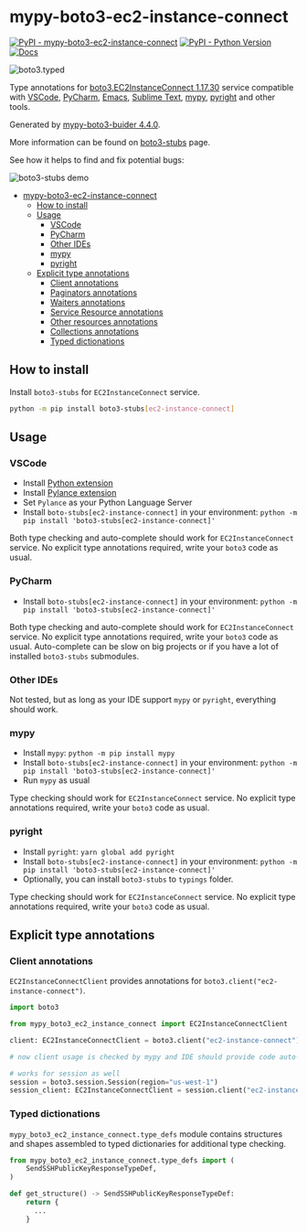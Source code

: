 # mypy-boto3-ec2-instance-connect

[![PyPI - mypy-boto3-ec2-instance-connect](https://img.shields.io/pypi/v/mypy-boto3-ec2-instance-connect.svg?color=blue)](https://pypi.org/project/mypy-boto3-ec2-instance-connect)
[![PyPI - Python Version](https://img.shields.io/pypi/pyversions/mypy-boto3-ec2-instance-connect.svg?color=blue)](https://pypi.org/project/mypy-boto3-ec2-instance-connect)
[![Docs](https://img.shields.io/readthedocs/mypy-boto3-builder.svg?color=blue)](https://mypy-boto3-builder.readthedocs.io/)

![boto3.typed](https://github.com/vemel/mypy_boto3_builder/raw/master/logo.png)

Type annotations for
[boto3.EC2InstanceConnect 1.17.30](https://boto3.amazonaws.com/v1/documentation/api/1.17.30/reference/services/ec2-instance-connect.html#EC2InstanceConnect) service
compatible with
[VSCode](https://code.visualstudio.com/),
[PyCharm](https://www.jetbrains.com/pycharm/),
[Emacs](https://www.gnu.org/software/emacs/),
[Sublime Text](https://www.sublimetext.com/),
[mypy](https://github.com/python/mypy),
[pyright](https://github.com/microsoft/pyright)
and other tools.

Generated by [mypy-boto3-buider 4.4.0](https://github.com/vemel/mypy_boto3_builder).

More information can be found on [boto3-stubs](https://pypi.org/project/boto3-stubs/) page.

See how it helps to find and fix potential bugs:

![boto3-stubs demo](https://github.com/vemel/mypy_boto3_builder/raw/master/demo.gif)

- [mypy-boto3-ec2-instance-connect](#mypy-boto3-ec2-instance-connect)
  - [How to install](#how-to-install)
  - [Usage](#usage)
    - [VSCode](#vscode)
    - [PyCharm](#pycharm)
    - [Other IDEs](#other-ides)
    - [mypy](#mypy)
    - [pyright](#pyright)
  - [Explicit type annotations](#explicit-type-annotations)
    - [Client annotations](#client-annotations)
    - [Paginators annotations](#paginators-annotations)
    - [Waiters annotations](#waiters-annotations)
    - [Service Resource annotations](#service-resource-annotations)
    - [Other resources annotations](#other-resources-annotations)
    - [Collections annotations](#collections-annotations)
    - [Typed dictionations](#typed-dictionations)

## How to install

Install `boto3-stubs` for `EC2InstanceConnect` service.

```bash
python -m pip install boto3-stubs[ec2-instance-connect]
```

## Usage

### VSCode

- Install [Python extension](https://marketplace.visualstudio.com/items?itemName=ms-python.python)
- Install [Pylance extension](https://marketplace.visualstudio.com/items?itemName=ms-python.vscode-pylance)
- Set `Pylance` as your Python Language Server
- Install `boto-stubs[ec2-instance-connect]` in your environment: `python -m pip install 'boto3-stubs[ec2-instance-connect]'`

Both type checking and auto-complete should work for `EC2InstanceConnect` service.
No explicit type annotations required, write your `boto3` code as usual.

### PyCharm

- Install `boto-stubs[ec2-instance-connect]` in your environment: `python -m pip install 'boto3-stubs[ec2-instance-connect]'`

Both type checking and auto-complete should work for `EC2InstanceConnect` service.
No explicit type annotations required, write your `boto3` code as usual.
Auto-complete can be slow on big projects or if you have a lot of installed `boto3-stubs` submodules.

### Other IDEs

Not tested, but as long as your IDE support `mypy` or `pyright`, everything should work.

### mypy

- Install `mypy`: `python -m pip install mypy`
- Install `boto-stubs[ec2-instance-connect]` in your environment: `python -m pip install 'boto3-stubs[ec2-instance-connect]'`
- Run `mypy` as usual

Type checking should work for `EC2InstanceConnect` service.
No explicit type annotations required, write your `boto3` code as usual.

### pyright

- Install `pyright`: `yarn global add pyright`
- Install `boto-stubs[ec2-instance-connect]` in your environment: `python -m pip install 'boto3-stubs[ec2-instance-connect]'`
- Optionally, you can install `boto3-stubs` to `typings` folder.

Type checking should work for `EC2InstanceConnect` service.
No explicit type annotations required, write your `boto3` code as usual.

## Explicit type annotations

### Client annotations

`EC2InstanceConnectClient` provides annotations for `boto3.client("ec2-instance-connect")`.

```python
import boto3

from mypy_boto3_ec2_instance_connect import EC2InstanceConnectClient

client: EC2InstanceConnectClient = boto3.client("ec2-instance-connect")

# now client usage is checked by mypy and IDE should provide code auto-complete

# works for session as well
session = boto3.session.Session(region="us-west-1")
session_client: EC2InstanceConnectClient = session.client("ec2-instance-connect")
```








### Typed dictionations

`mypy_boto3_ec2_instance_connect.type_defs` module contains structures and shapes assembled
to typed dictionaries for additional type checking.

```python
from mypy_boto3_ec2_instance_connect.type_defs import (
    SendSSHPublicKeyResponseTypeDef,
)

def get_structure() -> SendSSHPublicKeyResponseTypeDef:
    return {
      ...
    }
```
